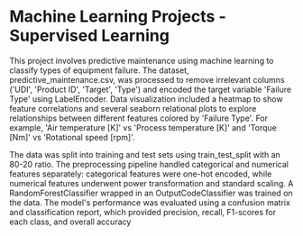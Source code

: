 # Machine Learning Projects - Supervised Learning 
This project involves predictive maintenance using machine learning to classify 
types of equipment failure. The dataset, predictive_maintenance.csv, was 
processed to remove irrelevant columns ('UDI', 'Product ID', 'Target', 'Type') 
and encoded the target variable 'Failure Type' using LabelEncoder.
Data visualization included a heatmap to show feature correlations and several 
seaborn relational plots to explore relationships between different features 
colored by 'Failure Type'. For example, 'Air temperature [K]' vs 'Process 
temperature [K]' and 'Torque [Nm]' vs 'Rotational speed [rpm]'.

The data was split into training and test sets using train_test_split with an 80-20 
ratio. The preprocessing pipeline handled categorical and numerical features 
separately: categorical features were one-hot encoded, while numerical features 
underwent power transformation and standard scaling.
A RandomForestClassifier wrapped in an OutputCodeClassifier was trained on 
the data. The model's performance was evaluated using a confusion matrix and 
classification report, which provided precision, recall, F1-scores for each class, 
and overall accuracy
